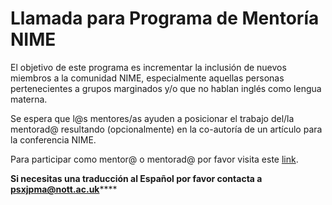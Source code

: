 # Llamada para Programa de Mentoría NIME

El objetivo de este programa es incrementar la inclusión de nuevos miembros a la comunidad NIME, especialmente aquellas personas pertenecientes a grupos marginados y/o  que no hablan inglés como lengua materna.&#x20;

Se espera que l@s mentores/as ayuden a posicionar el trabajo del/la mentorad@ resultando (opcionalmente) en la co-autoría de un artículo para la conferencia NIME.&#x20;

Para participar como mentor@ o mentorad@ por favor visita este [link](https://diversity.nime.org/current-activites/mentorship-call-2023).

**Si necesitas una traducción al Español por favor contacta a** [**psxjpma@nott.ac.uk**](<mailto:psxjpma@nott.ac.uk >)****
